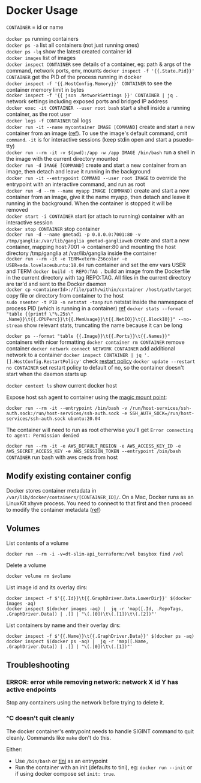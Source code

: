 # Docker Usage

`CONTAINER` = id or name

`docker ps` running containers  
`docker ps -a` list all containers (not just running ones)  
`docker ps -lq` show the latest created container id  
`docker images` list of images  
`docker inspect CONTAINER` see details of a container, eg: path & args of the command, network ports, env, mounts
`docker inspect -f '{{.State.Pid}}' CONTAINER` get the PID of the process running in docker  
`docker inspect -f '{{.HostConfig.Memory}}' CONTAINER` to see the container memory limit in bytes  
`docker inspect -f '{{ json .NetworkSettings }}' CONTAINER | jq .` network settings including exposed ports and bridged IP address  
`docker exec -it CONTAINER --user root bash` start a shell inside a running container, as the root user  
`docker logs -f CONTAINER` tail logs  
`docker run -it --name mycontainer IMAGE [COMMAND]` create and start a new container from an image ([ref](https://docs.docker.com/engine/reference/run/)). To use the image's default command, omit `command`. `-it` is for interactive sessions (keep stdin open and start a psuedo-tty)  
`docker run --rm -it -v $(pwd):/app -w /app IMAGE /bin/bash` run a shell in the image with the current directory mounted  
`docker run -d IMAGE [COMMAND]` create and start a new container from an image, then detach and leave it running in the background  
`docker run -it --entrypoint COMMAND --user root IMAGE` to override the entrypoint with an interactive command, and run as root  
`docker run -d --rm --name myapp IMAGE [COMMAND]` create and start a new container from an image, give it the name myapp, then detach and leave it running in the background. When the container is stopped it will be removed  
`docker start -i CONTAINER` start (or attach to running) container with an interactive session  
`docker stop CONTAINER` stop container  
`docker run -d --name gmetad1 -p 0.0.0.0:7001:80 -v /tmp/ganglia:/var/lib/ganglia gmetad-gangliaweb` create and start a new container, mapping host:7001 -> container:80 and mounting the host directory /tmp/ganglia at /var/lib/ganglia inside the container  
`docker run --rm -it -e TERM=xterm-256color -e USER=ada.lovelaceubuntu:18.04` run container and set the env vars USER and TERM
`docker build -t REPO:TAG .` build an image from the Dockerfile in the current directory with tag REPO:TAG. All files in the current directory are tar'd and sent to the Docker daemon  
`docker cp <containerId>:/file/path/within/container /host/path/target` copy file or directory from container to the host  
`sudo nsenter -t PID -n netstat -tanp` run netstat inside the namespace of process PID (which is running in a container) [ref](https://stackoverflow.com/a/40352004/149412)
`docker stats --format "table {{printf \"%.25s\" .Name}}\t{{.CPUPerc}}\t{{.MemUsage}}\t{{.NetIO}}\t{{.BlockIO}}" --no-stream` show relevant stats, truncating the name because it can be long

`docker ps --format "table {{.Image}}\t{{.Ports}}\t{{.Names}}"` containers with nicer formatting
`docker container rm CONTAINER` remove container
`docker network connect NETWORK CONTAINER` add additional network to a container
`docker inspect CONTAINER | jq '.[].HostConfig.RestartPolicy'` check [restart policy](https://docs.docker.com/config/containers/start-containers-automatically/)
`docker update --restart no CONTAINER` set restart policy to default of no, so the container doesn't start when the daemon starts up

`docker context ls` show current docker host

Expose host ssh agent to container using the [magic mount point](https://github.com/docker/for-mac/issues/410#issuecomment-577064671):

```
docker run --rm -it --entrypoint /bin/bash -v /run/host-services/ssh-auth.sock:/run/host-services/ssh-auth.sock -e SSH_AUTH_SOCK=/run/host-services/ssh-auth.sock ubuntu:20.04
```

The container will need to run as root otherwise you'll get `Error connecting to agent: Permission denied`

`docker run --rm -it -e AWS_DEFAULT_REGION -e AWS_ACCESS_KEY_ID -e AWS_SECRET_ACCESS_KEY -e AWS_SESSION_TOKEN --entrypoint /bin/bash CONTAINER` run bash with aws creds from host

## Modify existing container config

Docker stores container metadata in `/var/lib/docker/containers/[CONTAINER_ID]/`. On a Mac, Docker runs as an LinuxKit xhyve process. You need to connect to that first and then proceed to modify the container metadata ([ref](https://www.softwareab.net/wordpress/docker-macosx-modify-hostconfig-existing-container/))

## Volumes

List contents of a volume

```
docker run --rm -i -v=dt-slim-api_terraform:/vol busybox find /vol
```

Delete a volume

```
docker volume rm $volume
```

List image id and its overlay dirs:

```
docker inspect -f $'{{.Id}}\t{{.GraphDriver.Data.LowerDir}}' $(docker images -aq)
docker inspect $(docker images -aq) |  jq -r 'map([.Id, .RepoTags, .GraphDriver.Data]) | .[] | "\(.[0])\t\(.[1])\t\(.[2])"'
```

List containers by name and their overlay dirs:

```
docker inspect -f $'{{.Name}}\t{{.GraphDriver.Data}}' $(docker ps -aq)
docker inspect $(docker ps -aq) |  jq -r 'map([.Name, .GraphDriver.Data]) | .[] | "\(.[0])\t\(.[1])"'
```

## Troubleshooting

### ERROR: error while removing network: network X id Y has active endpoints

Stop any containers using the network before trying to delete it.

### ^C doesn't quit cleanly

The docker container's entrypoint needs to handle SIGINT command to quit cleanly. Commands like `make` don't do this.

Either:

- Use `/bin/bash` or [tini](https://github.com/krallin/tini) as an entrypoint
- Run the container with an init (defaults to tini), eg: `docker run --init` or if using docker compose set `init: true`.
